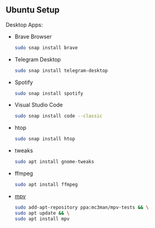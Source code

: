 ## Ubuntu Setup

Desktop Apps:

-   Brave Browser
    ```bash
    sudo snap install brave
    ```
-   Telegram Desktop
    ```bash
    sudo snap install telegram-desktop
    ```
-   Spotify
    ```bash
    sudo snap install spotify
    ```
-   Visual Studio Code
    ```bash
    sudo snap install code --classic
    ```
-   htop
    ```bash
    sudo snap install htop
    ```
-   tweaks
    ```bash
    sudo apt install gnome-tweaks
    ```
-   ffmpeg
    ```bash
    sudo apt install ffmpeg
    ```
-   [mpv](https://mpv.io/)
    ```bash
    sudo add-apt-repository ppa:mc3man/mpv-tests && \
    sudo apt update && \
    sudo apt install mpv
    ```
